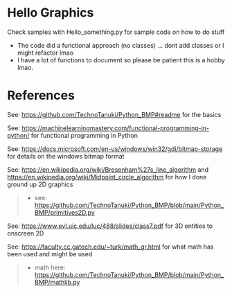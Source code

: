 # Hello Graphics
Check samples with Hello_something.py for sample code on how to do stuff
* The code did a functional approach (no classes) ... dont add classes or I might refactor lmao
* I have a lot of functions to document so please be patient this is a hobby lmao.

# References

See: https://github.com/TechnoTanuki/Python_BMP#readme for the basics

See: https://machinelearningmastery.com/functional-programming-in-python/
for functional programming in Python

See: https://docs.microsoft.com/en-us/windows/win32/gdi/bitmap-storage
for details on the windows bitmap format

See: https://en.wikipedia.org/wiki/Bresenham%27s_line_algorithm 
and https://en.wikipedia.org/wiki/Midpoint_circle_algorithm
for how I done ground up 2D graphics
> * see: https://github.com/TechnoTanuki/Python_BMP/blob/main/Python_BMP/primitives2D.py

See: https://www.evl.uic.edu/luc/488/slides/class7.pdf
for 3D entities to onscreen 2D 

See: https://faculty.cc.gatech.edu/~turk/math_gr.html
for what math has been used and might be used
> * math here: https://github.com/TechnoTanuki/Python_BMP/blob/main/Python_BMP/mathlib.py
 

